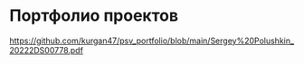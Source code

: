 # Портфолио проектов
https://github.com/kurgan47/psv_portfolio/blob/main/Sergey%20Polushkin_20222DS00778.pdf
